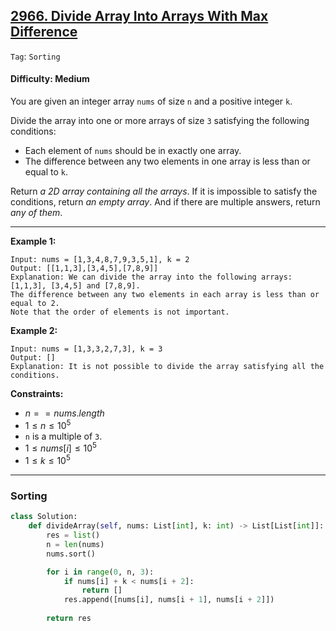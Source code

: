 ## [2966. Divide Array Into Arrays With Max Difference](https://leetcode.com/problems/divide-array-into-arrays-with-max-difference)

```Tag```: ```Sorting```

#### Difficulty: Medium

You are given an integer array ```nums``` of size ```n``` and a positive integer ```k```.

Divide the array into one or more arrays of size ```3``` satisfying the following conditions:

- Each element of ```nums``` should be in exactly one array.
- The difference between any two elements in one array is less than or equal to ```k```.

Return _a 2D array containing all the arrays_. If it is impossible to satisfy the conditions, return _an empty array_. And if there are multiple answers, return _any of them_.

---

__Example 1:__
```
Input: nums = [1,3,4,8,7,9,3,5,1], k = 2
Output: [[1,1,3],[3,4,5],[7,8,9]]
Explanation: We can divide the array into the following arrays: [1,1,3], [3,4,5] and [7,8,9].
The difference between any two elements in each array is less than or equal to 2.
Note that the order of elements is not important.
```

__Example 2:__
```
Input: nums = [1,3,3,2,7,3], k = 3
Output: []
Explanation: It is not possible to divide the array satisfying all the conditions.
```

__Constraints:__

- $n == nums.length$
- $1 \le n \le 10^5$
- ```n``` is a multiple of ```3```.
- $1 \le nums[i] \le 10^5$
- $1 \le k \le 10^5$

---

### Sorting

```Python
class Solution:
    def divideArray(self, nums: List[int], k: int) -> List[List[int]]:
        res = list()
        n = len(nums)
        nums.sort()

        for i in range(0, n, 3):
            if nums[i] + k < nums[i + 2]:
                return []
            res.append([nums[i], nums[i + 1], nums[i + 2]])
        
        return res
```
